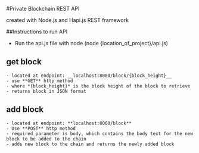 #Private Blockchain REST API

created with Node.js and Hapi.js REST framework

##Instructions to run API

- Run the api.js file with node (node {location_of_project}/api.js)


## get block 
    - located at endpoint: __localhost:8000/block/{block_height}__
    - use **GET** http method
    - where *{block_height}* is the block height of the block to retrieve
    - returns block in JSON format

## add block
    - located at endpoint: **localhost:8000/block**
    - Use **POST** http method
    - required parameter is body, which contains the body text for the new block to be added to the chain
    - adds new block to the chain and returns the newly added block
